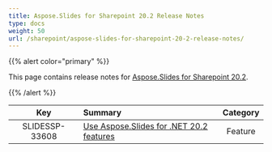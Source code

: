 ```yaml
---
title: Aspose.Slides for Sharepoint 20.2 Release Notes
type: docs
weight: 50
url: /sharepoint/aspose-slides-for-sharepoint-20-2-release-notes/
---
```


{{% alert color="primary" %}} 

This page contains release notes for [Aspose.Slides for Sharepoint 20.2](https://downloads.aspose.com/slides/sharepoint/new-releases/aspose.slides-for-sharepoint-20.2/).

{{% /alert %}} 

|**Key** |**Summary** |**Category** |
| :-: | :- | :-: |
|SLIDESSP-33608|[Use Aspose.Slides for .NET 20.2 features](/slides/net/aspose-slides-for-net-20-2-release-notes/)|Feature|

